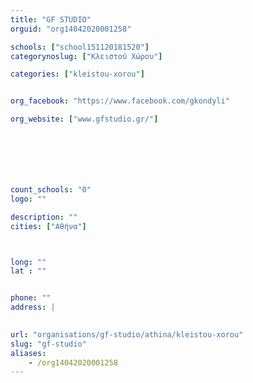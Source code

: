 ```yaml
---
title: "GF STUDIO"
orguid: "org14042020001258"

schools: ["school151120181520"]
categorynoslug: ["Κλειστού Χώρου"]

categories: ["kleistou-xorou"]


org_facebook: "https://www.facebook.com/gkondyli"

org_website: ["www.gfstudio.gr/"]







count_schools: "0"
logo: ""

description: ""
cities: ["Αθήνα"]



long: ""
lat : ""


phone: ""
address: |
    

url: "organisations/gf-studio/athina/kleistou-xorou"
slug: "gf-studio"
aliases:
    - /org14042020001258
---
```




